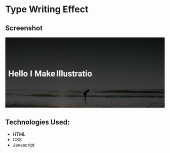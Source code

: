 # Type Writing Effect

## Screenshot
![Screenshot](screenshot.png 'Screenshot of type writing effect')

## Technologies Used:
- HTML
- CSS
- Javascript
